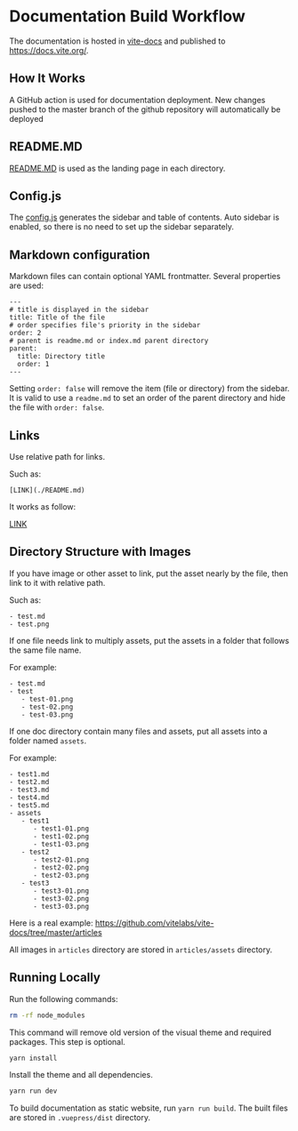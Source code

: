 # Documentation Build Workflow

The documentation is hosted in [vite-docs](https://github.com/vitelabs/vite-docs/tree/master) and published to https://docs.vite.org/.

## How It Works

A GitHub action is used for documentation deployment. New changes pushed to the master branch of the github repository will automatically be deployed

## README.MD

[README.MD](./README.md) is used as the landing page in each directory. 

## Config.js

The [config.js](.vuepress/config.js) generates the sidebar and table of contents. Auto sidebar is enabled, so there is no need to set up the sidebar separately. 

## Markdown configuration

Markdown files can contain optional YAML frontmatter. Several properties are used:

```
---
# title is displayed in the sidebar
title: Title of the file
# order specifies file's priority in the sidebar
order: 2
# parent is readme.md or index.md parent directory
parent:
  title: Directory title
  order: 1
---
```

Setting `order: false` will remove the item (file or directory) from the sidebar. It is valid to use a `readme.md` to set an order of the parent directory and hide the file with `order: false`.

## Links

Use relative path for links.

Such as:

```
[LINK](./README.md)
```
It works as follow:

[LINK](./README.md)

## Directory Structure with Images

If you have image or other asset to link, put the asset nearly by the file, then link to it with relative path.

Such as:

```
- test.md
- test.png
```

If one file needs link to multiply assets, put the assets in a folder that follows the same file name.

For example:

```
- test.md
- test
   - test-01.png
   - test-02.png
   - test-03.png
```

If one doc directory contain many files and assets, put all assets into a folder named `assets`.

For example:

```
- test1.md
- test2.md
- test3.md
- test4.md
- test5.md
- assets
   - test1
      - test1-01.png
      - test1-02.png
      - test1-03.png
   - test2
      - test2-01.png
      - test2-02.png
      - test2-03.png
   - test3
      - test3-01.png
      - test3-02.png
      - test3-03.png
```

Here is a real example: https://github.com/vitelabs/vite-docs/tree/master/articles

All images in `articles` directory are stored in `articles/assets` directory.

## Running Locally

Run the following commands:

```sh
rm -rf node_modules
```

This command will remove old version of the visual theme and required packages. This step is optional.

```sh
yarn install
```

Install the theme and all dependencies.

```sh
yarn run dev
```

To build documentation as static website, run `yarn run build`. The built files are stored in `.vuepress/dist` directory.
